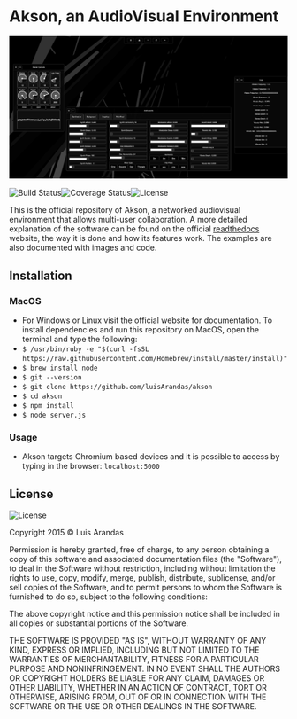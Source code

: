 # Akson, an AudioVisual Environment



![Akson](https://raw.githubusercontent.com/luisArandas/akson/master/docs/source/images/main.png)

![Build Status](http://img.shields.io/travis/badges/badgerbadgerbadger.svg?style=flat-square)![Coverage Status](http://img.shields.io/coveralls/badges/badgerbadgerbadger.svg?style=flat-square)![License](http://img.shields.io/:license-mit-blue.svg?style=flat-square)

This is the official repository of Akson, a networked audiovisual environment that allows multi-user collaboration. A more detailed explanation of the software can be found on the official [readthedocs](https://akson.readthedocs.io/en/latest/) website, the way it is done and how its features work. The examples are also documented with images and code.


## Installation
### MacOS

- For Windows or Linux visit the official website for documentation. To install dependencies and run this repository on MacOS, open the terminal and type the following:
- `$ /usr/bin/ruby -e "$(curl -fsSL https://raw.githubusercontent.com/Homebrew/install/master/install)"`
- `$ brew install node`
- `$ git --version`
- `$ git clone https://github.com/luisArandas/akson`
- `$ cd akson`
- `$ npm install`
- `$ node server.js`

### Usage

- Akson targets Chromium based devices and it is possible to access by typing in the browser:
 `localhost:5000`


## License

![License](http://img.shields.io/:license-mit-blue.svg?style=flat-square)

Copyright 2015 © Luis Arandas

Permission is hereby granted, free of charge, to any person obtaining a copy of this software and associated documentation files (the "Software"), to deal in the Software without restriction, including without limitation the rights to use, copy, modify, merge, publish, distribute, sublicense, and/or sell copies of the Software, and to permit persons to whom the Software is furnished to do so, subject to the following conditions:

The above copyright notice and this permission notice shall be included in all copies or substantial portions of the Software.

THE SOFTWARE IS PROVIDED "AS IS", WITHOUT WARRANTY OF ANY KIND, EXPRESS OR IMPLIED, INCLUDING BUT NOT LIMITED TO THE WARRANTIES OF MERCHANTABILITY, FITNESS FOR A PARTICULAR PURPOSE AND NONINFRINGEMENT. IN NO EVENT SHALL THE AUTHORS OR COPYRIGHT HOLDERS BE LIABLE FOR ANY CLAIM, DAMAGES OR OTHER LIABILITY, WHETHER IN AN ACTION OF CONTRACT, TORT OR OTHERWISE, ARISING FROM, OUT OF OR IN CONNECTION WITH THE SOFTWARE OR THE USE OR OTHER DEALINGS IN THE SOFTWARE.
